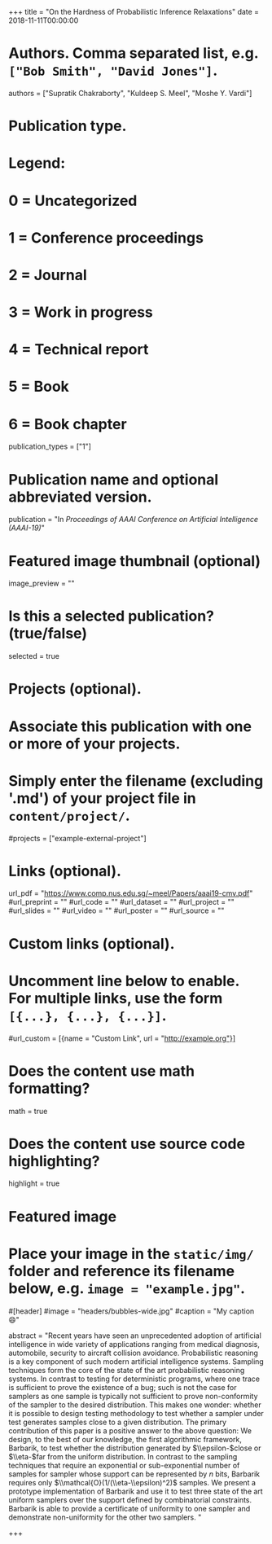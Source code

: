 +++
title = "On the Hardness of Probabilistic Inference Relaxations"
date = 2018-11-11T00:00:00

# Authors. Comma separated list, e.g. `["Bob Smith", "David Jones"]`.
authors = ["Supratik Chakraborty", "Kuldeep S. Meel", "Moshe Y. Vardi"]

# Publication type.
# Legend:
# 0 = Uncategorized
# 1 = Conference proceedings
# 2 = Journal
# 3 = Work in progress
# 4 = Technical report
# 5 = Book
# 6 = Book chapter
publication_types = ["1"]

# Publication name and optional abbreviated version.
publication = "In *Proceedings of AAAI Conference on Artificial Intelligence (AAAI-19)*"


# Featured image thumbnail (optional)
image_preview = ""

# Is this a selected publication? (true/false)
selected = true

# Projects (optional).
#   Associate this publication with one or more of your projects.
#   Simply enter the filename (excluding '.md') of your project file in `content/project/`.
#projects = ["example-external-project"]


# Links (optional).
url_pdf = "https://www.comp.nus.edu.sg/~meel/Papers/aaai19-cmv.pdf"
#url_preprint = ""
#url_code = ""
#url_dataset = ""
#url_project = ""
#url_slides = ""
#url_video = ""
#url_poster = ""
#url_source = ""

# Custom links (optional).
#   Uncomment line below to enable. For multiple links, use the form `[{...}, {...}, {...}]`.
#url_custom = [{name = "Custom Link", url = "http://example.org"}]

# Does the content use math formatting?
math = true

# Does the content use source code highlighting?
highlight = true

# Featured image
# Place your image in the `static/img/` folder and reference its filename below, e.g. `image = "example.jpg"`.
#[header]
#image = "headers/bubbles-wide.jpg"
#caption = "My caption :smile:"

abstract = "Recent years have seen an unprecedented adoption of artificial intelligence in wide variety of applications ranging from medical diagnosis, automobile, security to aircraft collision avoidance. Probabilistic reasoning is a key component of such modern artificial intelligence systems. Sampling techniques form the core of the state of the art probabilistic reasoning systems. In contrast to testing for deterministic programs, where one trace is sufficient to prove the existence of a bug; such is not the case for samplers as one sample is typically not sufficient to prove non-conformity of the sampler to the desired distribution. This makes one wonder: whether it is possible to design testing methodology to test whether a sampler under test generates samples close to a given distribution. The primary contribution of this paper is a positive answer to the above question: We design, to the best of our knowledge, the first algorithmic framework, Barbarik, to test whether the distribution generated by $\\epsilon-$close or $\\eta-$far from the uniform distribution. In contrast to the sampling techniques that require an exponential or sub-exponential number of samples for sampler whose support can be represented by $n$ bits, Barbarik requires only $\\mathcal{O}(1/(\\eta-\\epsilon)^2)$ samples. We present a prototype implementation of Barbarik and use it to test three state of the art uniform samplers over the support defined by combinatorial constraints. Barbarik is able to provide a certificate of uniformity to one sampler and demonstrate non-uniformity for the other two samplers. "

+++
